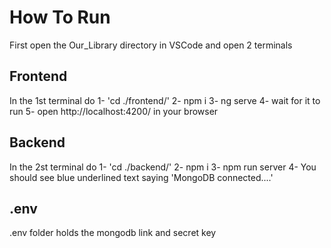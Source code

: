 # How To Run

First open the Our_Library directory in VSCode and open 2 terminals

## Frontend

In the 1st terminal do
1- 'cd ./frontend/'
2- npm i
3- ng serve
4- wait for it to run
5- open http://localhost:4200/ in your browser

## Backend

In the 2st terminal do
1- 'cd ./backend/'
2- npm i
3- npm run server
4- You should see blue underlined text saying 'MongoDB connected....'

## .env

.env folder holds the mongodb link and secret key
